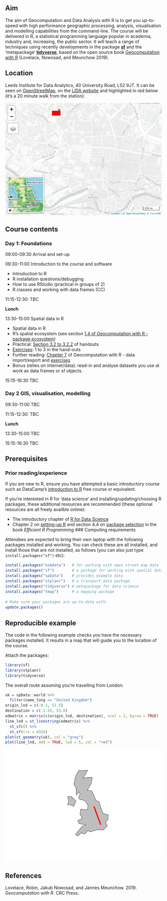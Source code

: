 
<!-- README.md is generated from README.Rmd. Please edit that file -->

## Aim

The aim of Geocomputation and Data Analysis with R is to get you
up-to-speed with high performance geographic processing, analysis,
visualisation and modelling capabilities from the command-line. The
course will be delivered in R, a statistical programming language
popular in academia, industry and, increasing, the public sector. It
will teach a range of techniques using recently developments in the
package [**sf**](https://github.com/r-spatial/sf) and the ‘metapackage’
[**tidyverse**](https://www.tidyverse.org/), based on the open source
book [Geocomputation with R](https://geocompr.robinlovelace.net/)
(Lovelace, Nowosad, and Meunchow 2019).

## Location

Leeds Institute for Data Analytics, 40 University Road, LS2 9JT. It can
be seen on [OpenStreetMap](https://www.openstreetmap.org/way/84749920),
on the [LIDA website](https://lida.leeds.ac.uk/about-lida/contact/) and
highlighted in red below (it’s a 20 minute walk from the station):

![](geolida_files/figure-gfm/unnamed-chunk-2-1.png)<!-- -->

## Course contents

### Day 1: Foundations

09:00-09:30 Arrival and set-up

09:30-11:00 Introduction to the course and software

  - Introduction to R
  - R installation questions/debugging
  - How to use RStudio (practical in groups of 2)
  - R classes and working with data frames (CC)

11:15-12:30: TBC

<!-- And example from the PCT -->

**Lunch**

13:30-15:00 Spatial data in R

  - Spatial data in R
  - R’s spatial ecosystem (see section [1.4 of Geocomputation with R -
    package
    ecosystem](https://geocompr.robinlovelace.net/intro.html#rs-spatial-ecosystem))
  - Practical: [Section 3.2
    to 3.2.2](https://geocompr.robinlovelace.net/attr.html#vector-attribute-manipulation)
    of
    handouts
  - [Exercises](https://geocompr.robinlovelace.net/attr.html#exercises-1):
    1 to 3 in the hand-outs
  - Further reading:
    [Chapter 7](https://geocompr.robinlovelace.net/read-write.html) of
    Geocomputation with R - data import/export and
    [exercises](https://geocompr.robinlovelace.net/read-write.html)
  - Bonus (relies on internet/data): read-in and analyse datasets you
    use at work as data frames or sf objects.

15:15-16:30 TBC

### Day 2 GIS, visualisation, modelling

09:30-11:00 TBC

11:15-12:30: TBC

<!-- And example from the PCT -->

**Lunch**

13:30-15:00 TBC

15:15-16:30 TBC

## Prerequisites

### Prior reading/experience

If you are new to R, ensure you have attempted a basic introductory
course such as DataCamp’s [introduction to
R](https://www.datacamp.com/courses/free-introduction-to-r) free course
or equivalent.

If you’re interested in R for ‘data science’ and
installing/updating/choosing R packages, these additional resources are
recommended (these optional resources are all freely availble online):

  - The introductory chapter of [R for Data
    Science](https://r4ds.had.co.nz/introduction.html)
  - Chapter 2 on [setting-up
    R](https://csgillespie.github.io/efficientR/set-up.html) and section
    4.4 on [package
    selection](https://csgillespie.github.io/efficientR/workflow.html#package-selection)
    in the book *Efficient R Programming* \#\#\# Computing requirements

Attendees are expected to bring their own laptop with the following
packages installed and working. You can check these are all installed,
and install those that are not installed, as follows (you can also just
type `install.packages("sf")` etc):

``` r
install.packages("osmdata")   # for working with open street map data
install.packages("sf")        # a package for working with spatial data
install.packages("spData")    # provides example data
install.packages("stplanr")   # a transport data package
install.packages("tidyverse") # metapackage for data science
install.packages("tmap")      # a mapping package

# Make sure your packages are up-to-date with:
update.packages()
```

## Reproducible example

The code in the following example checks you have the necessary packages
installed. It results in a map that will guide you to the location of
the course.

Attach the packages:

``` r
library(sf)
library(stplanr)
library(tidyverse)
```

The overall route assuming you’re travelling from London:

``` r
uk = spData::world %>% 
  filter(name_long == "United Kingdom")
origin_lnd = c(-0.1, 51.5)
destination = c(-1.55, 53.8)
odmatrix = matrix(c(origin_lnd, destination), ncol = 2, byrow = TRUE)
line_lnd = st_linestring(odmatrix) %>% 
  st_sfc() %>% 
  st_sf(crs = 4326)
plot(st_geometry(uk), col = "grey")
plot(line_lnd, add = TRUE, lwd = 5, col = "red")
```

![](geolida_files/figure-gfm/unnamed-chunk-4-1.png)<!-- -->

## References

<div id="refs" class="references">

<div id="ref-lovelace_geocomputation_2019">

Lovelace, Robin, Jakub Nowosad, and Jannes Meunchow. 2019.
*Geocomputation with R*. CRC Press.

</div>

</div>
